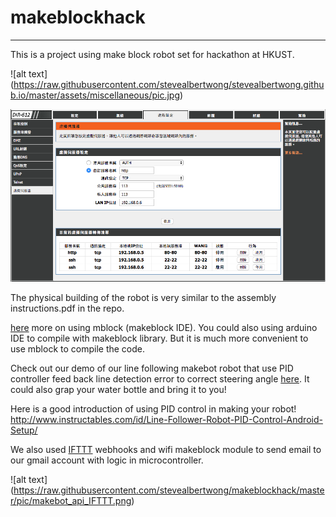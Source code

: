 # makeblockhack

--- 

This is a project using make block robot set for hackathon at HKUST. 

![alt text]
(https://raw.githubusercontent.com/stevealbertwong/stevealbertwong.github.io/master/assets/miscellaneous/pic.jpg)

![alt text](https://raw.githubusercontent.com/stevealbertwong/stevealbertwong.github.io/master/assets/miscellaneous/router_port_forwarding.png)

The physical building of the robot is very similar to the assembly instructions.pdf in the repo.

[here](http://www.instructables.com/id/Learning-Experience-and-Review-the-Makeblock-3-in-/) more on using mblock (makeblock IDE). You could also using arduino IDE to compile with makeblock library. But it is much more convenient to use mblock to compile the code.

Check out our demo of our line following makebot robot that use PID controller feed back line detection error to correct steering angle [here](https://youtu.be/C-BMuusDLDE). It could also grap your water bottle and bring it to you!

Here is a good introduction of using PID control in making your robot!
http://www.instructables.com/id/Line-Follower-Robot-PID-Control-Android-Setup/

We also used [IFTTT](https://ifttt.com/maker_webhooks) webhooks and wifi makeblock module to send email to our gmail account with logic in microcontroller. 

![alt text]
(https://raw.githubusercontent.com/stevealbertwong/makeblockhack/master/pic/makebot_api_IFTTT.png)






